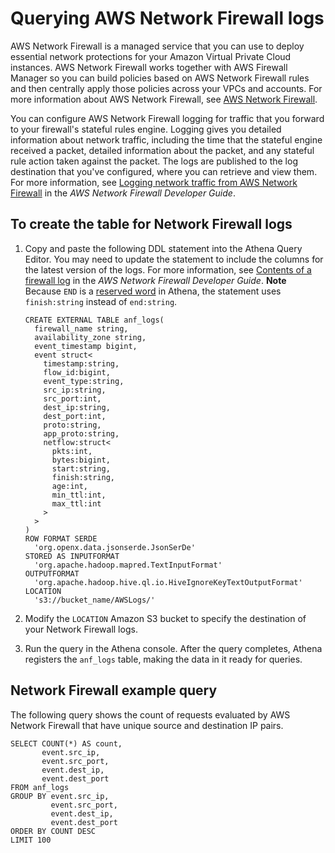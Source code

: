 # Querying AWS Network Firewall logs<a name="querying-network-firewall-logs"></a>

AWS Network Firewall is a managed service that you can use to deploy essential network protections for your Amazon Virtual Private Cloud instances\. AWS Network Firewall works together with AWS Firewall Manager so you can build policies based on AWS Network Firewall rules and then centrally apply those policies across your VPCs and accounts\. For more information about AWS Network Firewall, see [AWS Network Firewall](http://aws.amazon.com/network-firewall/)\.

You can configure AWS Network Firewall logging for traffic that you forward to your firewall's stateful rules engine\. Logging gives you detailed information about network traffic, including the time that the stateful engine received a packet, detailed information about the packet, and any stateful rule action taken against the packet\. The logs are published to the log destination that you've configured, where you can retrieve and view them\. For more information, see [Logging network traffic from AWS Network Firewall](https://docs.aws.amazon.com/network-firewall/latest/developerguide/firewall-logging.html) in the *AWS Network Firewall Developer Guide*\.

## To create the table for Network Firewall logs<a name="to-create-the-network-firewall-logs-table"></a>

1. Copy and paste the following DDL statement into the Athena Query Editor\. You may need to update the statement to include the columns for the latest version of the logs\. For more information, see [Contents of a firewall log](https://docs.aws.amazon.com/network-firewall/latest/developerguide/firewall-logging.html#firewall-logging-contents) in the *AWS Network Firewall Developer Guide*\.
**Note**  
 Because `END` is a [reserved word](reserved-words.md) in Athena, the statement uses `finish:string` instead of `end:string`\.

   ```
   CREATE EXTERNAL TABLE anf_logs(
     firewall_name string,
     availability_zone string,
     event_timestamp bigint,
     event struct<
       timestamp:string,
       flow_id:bigint,
       event_type:string,
       src_ip:string,
       src_port:int,
       dest_ip:string,
       dest_port:int,
       proto:string,
       app_proto:string,
       netflow:struct<
         pkts:int,
         bytes:bigint,
         start:string,
         finish:string,
         age:int,
         min_ttl:int,
         max_ttl:int
       >
     >
   )
   ROW FORMAT SERDE
     'org.openx.data.jsonserde.JsonSerDe'
   STORED AS INPUTFORMAT
     'org.apache.hadoop.mapred.TextInputFormat'
   OUTPUTFORMAT
     'org.apache.hadoop.hive.ql.io.HiveIgnoreKeyTextOutputFormat'
   LOCATION
     's3://bucket_name/AWSLogs/'
   ```

1. Modify the `LOCATION` Amazon S3 bucket to specify the destination of your Network Firewall logs\.

1. Run the query in the Athena console\. After the query completes, Athena registers the `anf_logs` table, making the data in it ready for queries\.

## Network Firewall example query<a name="querying-network-firewall-logs-example"></a>

The following query shows the count of requests evaluated by AWS Network Firewall that have unique source and destination IP pairs\.

```
SELECT COUNT(*) AS count,
       event.src_ip,
       event.src_port,
       event.dest_ip,
       event.dest_port
FROM anf_logs
GROUP BY event.src_ip,
         event.src_port,
         event.dest_ip,
         event.dest_port
ORDER BY COUNT DESC
LIMIT 100
```